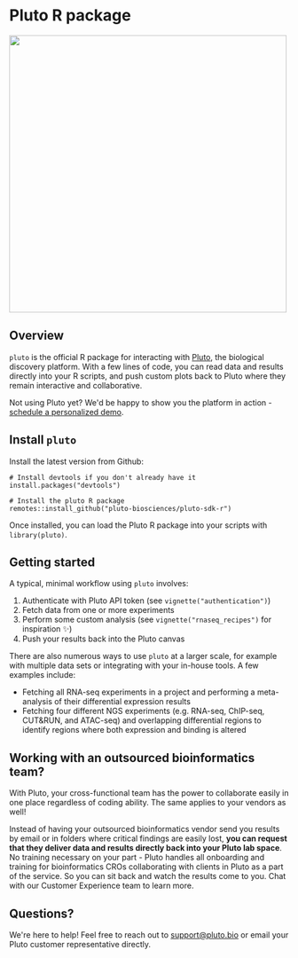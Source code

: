 # Pluto R package

<img src="https://cdn.bfldr.com/2Q1IPX6I/at/hqwgpb3vqscf83j375mfn9gf/Integrations_-_R" height="500">

## Overview

`pluto` is the official R package for interacting with <a href="https://pluto.bio" class="pluto-link">Pluto</a>, the biological discovery platform. With a few lines of code, you can read data and results directly into your R scripts, and push custom plots back to Pluto where they remain interactive and collaborative.

Not using Pluto yet? We'd be happy to show you the platform in action - <a href="https://pluto.bio/get-info" class="pluto-link">schedule a personalized demo</a>.

## Install `pluto`

Install the latest version from Github:

```
# Install devtools if you don't already have it
install.packages("devtools")

# Install the pluto R package
remotes::install_github("pluto-biosciences/pluto-sdk-r")
```

Once installed, you can load the Pluto R package into your scripts with `library(pluto)`.

## Getting started

A typical, minimal workflow using `pluto` involves:

1. Authenticate with Pluto API token (see `vignette("authentication")`)
2. Fetch data from one or more experiments
3. Perform some custom analysis (see `vignette("rnaseq_recipes")` for inspiration :sparkles:)
4. Push your results back into the Pluto canvas

There are also numerous ways to use `pluto` at a larger scale, for example with multiple data sets or integrating with your in-house tools. A few examples include:

* Fetching all RNA-seq experiments in a project and performing a meta-analysis of their differential expression results
* Fetching four different NGS experiments (e.g. RNA-seq, ChIP-seq, CUT&RUN, and ATAC-seq) and overlapping differential regions to identify regions where both expression and binding is altered

## Working with an outsourced bioinformatics team?

With Pluto, your cross-functional team has the power to collaborate easily in one place regardless of coding ability. The same applies to your vendors as well! 

Instead of having your outsourced bioinformatics vendor send you results by email or in folders where critical findings are easily lost, **you can request that they deliver data and results directly back into your Pluto lab space**. No training necessary on your part - Pluto handles all onboarding and training for bioinformatics CROs collaborating with clients in Pluto as a part of the service. So you can sit back and watch the results come to you. Chat with our Customer Experience team to learn more. 

## Questions?

We're here to help! Feel free to reach out to <a href="mailto:support@pluto.bio" class="pluto-link">support@pluto.bio</a> or email your Pluto customer representative directly.



